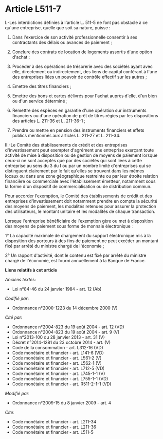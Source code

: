 # Article L511-7

I.-Les interdictions définies à l'article L. 511-5 ne font pas obstacle à ce qu'une entreprise, quelle que soit sa nature,
puisse : 

1. Dans l'exercice de son activité professionnelle consentir à ses contractants des délais ou avances de paiement ; 

2. Conclure des contrats de location de logements assortis d'une option d'achat ; 

3. Procéder à des opérations de trésorerie avec des sociétés ayant avec elle, directement ou indirectement, des liens de
capital conférant à l'une des entreprises liées un pouvoir de contrôle effectif sur les autres ; 

4. Emettre des titres financiers ; 

5. Emettre des bons et cartes délivrés pour l'achat auprès d'elle, d'un bien ou d'un service déterminé ; 

6. Remettre des espèces en garantie d'une opération sur instruments financiers ou d'une opération de prêt de titres régies
par les dispositions des articles L. 211-36 et L. 211-36-1 ; 

7. Prendre ou mettre en pension des instruments financiers et effets publics mentionnés aux articles L. 211-27 et L. 211-34. 

II.-Le Comité des établissements de crédit et des entreprises d'investissement peut exempter d'agrément une entreprise
exerçant toute activité de mise à disposition ou de gestion de moyens de paiement lorsque ceux-ci ne sont acceptés que par
des sociétés qui sont liées à cette entreprise au sens du 3 du I ou par un nombre limité d'entreprises qui se distinguent
clairement par le fait qu'elles se trouvent dans les mêmes locaux ou dans une zone géographique restreinte ou par leur
étroite relation financière ou commerciale avec l'établissement émetteur, notamment sous la forme d'un dispositif de
commercialisation ou de distribution commun. 

Pour accorder l'exemption, le Comité des établissements de crédit et des entreprises d'investissement doit notamment prendre
en compte la sécurité des moyens de paiement, les modalités retenues pour assurer la protection des utilisateurs, le montant
unitaire et les modalités de chaque transaction. 

Lorsque l'entreprise bénéficiaire de l'exemption gère ou met à disposition des moyens de paiement sous forme de monnaie
électronique : 

1° La capacité maximale de chargement du support électronique mis à la disposition des porteurs à des fins de paiement ne
peut excéder un montant fixé par arrêté du ministre chargé de l'économie ; 

2° Un rapport d'activité, dont le contenu est fixé par arrêté du ministre chargé de l'économie, est fourni annuellement à la
Banque de France.

**Liens relatifs à cet article**

_Anciens textes_:

  - Loi n°84-46 du 24 janvier 1984 - art. 12 (Ab)

_Codifié par_:

  - Ordonnance n°2000-1223 du 14 décembre 2000 (V)

_Cité par_:

  - Ordonnance n°2004-823 du 19 août 2004 - art. 12 (VD)
  - Ordonnance n°2004-823 du 19 août 2004 - art. 9 (V)
  - Loi n°2013-100 du 28 janvier 2013 - art. 31 (V)
  - Décret n°2014-1281 du 23 octobre 2014 - art. (V)
  - Code de la consommation - art. L312-16 (VD)
  - Code monétaire et financier - art. L141-6 (VD)
  - Code monétaire et financier - art. L561-2 (V)
  - Code monétaire et financier - art. L562-1 (V)
  - Code monétaire et financier - art. L712-5 (VD)
  - Code monétaire et financier - art. L745-1-1 (V)
  - Code monétaire et financier - art. L755-1-1 (VD)
  - Code monétaire et financier - art. R511-2-1-1 (VD)

_Modifié par_:

  - Ordonnance n°2009-15 du 8 janvier 2009 - art. 4

_Cite_:

  - Code monétaire et financier - art. L211-34
  - Code monétaire et financier - art. L211-36
  - Code monétaire et financier - art. L511-5
